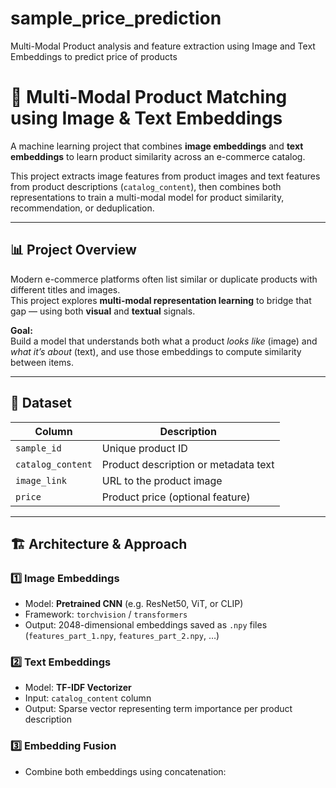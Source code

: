 # sample_price_prediction
Multi-Modal Product analysis and feature extraction using Image and Text Embeddings to predict price of products

# 🧠 Multi-Modal Product Matching using Image & Text Embeddings

A machine learning project that combines **image embeddings** and **text embeddings** to learn product similarity across an e-commerce catalog.

This project extracts image features from product images and text features from product descriptions (`catalog_content`), then combines both representations to train a multi-modal model for product similarity, recommendation, or deduplication.

---

## 📊 Project Overview

Modern e-commerce platforms often list similar or duplicate products with different titles and images.  
This project explores **multi-modal representation learning** to bridge that gap — using both **visual** and **textual** signals.

**Goal:**  
Build a model that understands both what a product *looks like* (image) and *what it’s about* (text), and use those embeddings to compute similarity between items.

---

## 🧩 Dataset

| Column | Description |
|--------|--------------|
| `sample_id` | Unique product ID |
| `catalog_content` | Product description or metadata text |
| `image_link` | URL to the product image |
| `price` | Product price (optional feature) |

---

## 🏗️ Architecture & Approach

### 1️⃣ Image Embeddings
- Model: **Pretrained CNN** (e.g. ResNet50, ViT, or CLIP)
- Framework: `torchvision` / `transformers`
- Output: 2048-dimensional embeddings saved as `.npy` files (`features_part_1.npy`, `features_part_2.npy`, …)

### 2️⃣ Text Embeddings
- Model: **TF-IDF Vectorizer**
- Input: `catalog_content` column
- Output: Sparse vector representing term importance per product description

### 3️⃣ Embedding Fusion
- Combine both embeddings using concatenation:


